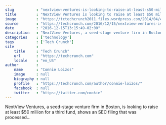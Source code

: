 ```yaml
---
slug          : "nextview-ventures-is-looking-to-raise-at-least-s50-million-for-a-third-fund"
title         : "NextView Ventures is looking to raise at least $50 million for a third fund"
image         : "https://tctechcrunch2011.files.wordpress.com/2014/04/4769294947_299e2e3fa7_b.jpg?w=764&h=400&crop=1"
source        : "https://techcrunch.com/2016/12/15/nextview-ventures-is-looking-to-raise-at-least-50-million-for-a-third-fund/"
date          : "2016-12-15T13:15:49-02:00"
description   : "NextView Ventures, a seed-stage venture firm in Boston, is looking to raise at least $50 million for a third fund, shows an SEC filing that was processed..."
categories    : ['technology']
tags          : ['Tech Crunch']
site          :
    title     : "Tech Crunch"
    url       : "https://techcrunch.com"
    locale    : "en_US"
author        :
    name      : "Connie Loizos"
    image     : null
    biography : null
    profile   : "https://techcrunch.com/author/connie-loizos/"
    facebook  : null
    twitter   : "https://twitter.com/cookie"
---
```


NextView Ventures, a seed-stage venture firm in Boston, is looking to raise at least $50 million for a third fund, shows an SEC filing that was processed...
